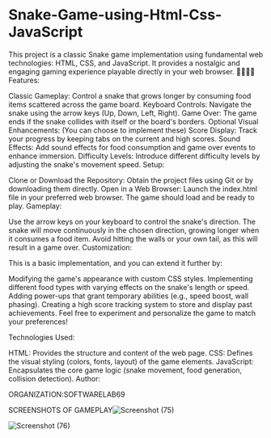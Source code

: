 # Snake-Game-using-Html-Css-JavaScript
This project is a classic Snake game implementation using fundamental web technologies: HTML, CSS, and JavaScript. It provides a nostalgic and engaging gaming experience playable directly in your web browser.
🐍🐍🐉🐉
Features:

Classic Gameplay: Control a snake that grows longer by consuming food items scattered across the game board.
Keyboard Controls: Navigate the snake using the arrow keys (Up, Down, Left, Right).
Game Over: The game ends if the snake collides with itself or the board's borders.
Optional Visual Enhancements: (You can choose to implement these)
Score Display: Track your progress by keeping tabs on the current and high scores.
Sound Effects: Add sound effects for food consumption and game over events to enhance immersion.
Difficulty Levels: Introduce different difficulty levels by adjusting the snake's movement speed.
Setup:

Clone or Download the Repository: Obtain the project files using Git or by downloading them directly.
Open in a Web Browser: Launch the index.html file in your preferred web browser. The game should load and be ready to play.
Gameplay:

Use the arrow keys on your keyboard to control the snake's direction.
The snake will move continuously in the chosen direction, growing longer when it consumes a food item.
Avoid hitting the walls or your own tail, as this will result in a game over.
Customization:

This is a basic implementation, and you can extend it further by:

Modifying the game's appearance with custom CSS styles.
Implementing different food types with varying effects on the snake's length or speed.
Adding power-ups that grant temporary abilities (e.g., speed boost, wall phasing).
Creating a high score tracking system to store and display past achievements.
Feel free to experiment and personalize the game to match your preferences!

Technologies Used:

HTML: Provides the structure and content of the web page.
CSS: Defines the visual styling (colors, fonts, layout) of the game elements.
JavaScript: Encapsulates the core game logic (snake movement, food generation, collision detection).
Author:

ORGANIZATION:SOFTWARELAB69

SCREENSHOTS OF GAMEPLAY![Screenshot (75)](https://github.com/SOFTWARE-LAB69/Snake-Game-using-Html-Css-JavaScript/assets/157007477/7ce84227-189a-4c25-bb97-2f48c59d7f7e)

![Screenshot (76)](https://github.com/SOFTWARE-LAB69/Snake-Game-using-Html-Css-JavaScript/assets/157007477/36f7daad-5590-4652-b3b9-4abb437357a8)
